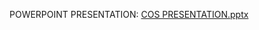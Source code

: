 POWERPOINT PRESENTATION: [COS PRESENTATION.pptx](https://github.com/OBAJE101/COS-ASSIGNMENT/files/14206518/COS.PRESENTATION.pptx)
